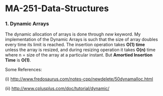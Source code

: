 # MA-251-Data-Structures

### 1. Dynamic Arrays
The dynamic allocation of arrays is done through *new* keyword.
My implementation of the Dynamic Arrays is such that the size of array doubles every time its limit is reached. The insertion operation takes **O(1) time** unless the array is resized, and during resizing operation it takes **O(n)** time where n = size of the array at a particular instant. But **Amortied Insertion Time** is **O(1)**.

Some References:

(i)  http://www.fredosaurus.com/notes-cpp/newdelete/50dynamalloc.html

(ii) http://www.cplusplus.com/doc/tutorial/dynamic/
